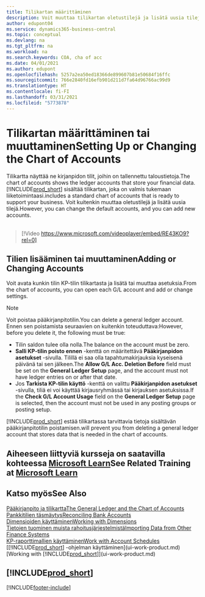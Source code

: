 ```yaml
---
title: Tilikartan määrittäminen
description: Voit muuttaa tilikartan oletustilejä ja lisätä uusia tilejä.
author: edupont04
ms.service: dynamics365-business-central
ms.topic: conceptual
ms.devlang: na
ms.tgt_pltfrm: na
ms.workload: na
ms.search.keywords: COA, cha of acc
ms.date: 04/01/2021
ms.author: edupont
ms.openlocfilehash: 5257a2ea50ed18366de899607b81e50684f16ffc
ms.sourcegitcommit: 766e2840fd16efb901d211d7fa64d96766ac99d9
ms.translationtype: HT
ms.contentlocale: fi-FI
ms.lasthandoff: 03/31/2021
ms.locfileid: "5773878"
---
```

# <a name="setting-up-or-changing-the-chart-of-accounts"></a><span data-ttu-id="acfa3-103">Tilikartan määrittäminen tai muuttaminen</span><span class="sxs-lookup"><span data-stu-id="acfa3-103">Setting Up or Changing the Chart of Accounts</span></span>
<span data-ttu-id="acfa3-104">Tilikartta näyttää ne kirjanpidon tilit, joihin on tallennettu taloustietoja.</span><span class="sxs-lookup"><span data-stu-id="acfa3-104">The chart of accounts shows the ledger accounts that store your financial data.</span></span> [!INCLUDE[prod_short](includes/prod_short.md)] <span data-ttu-id="acfa3-105">sisältää tilikartan, joka on valmis tukemaan liiketoimintaasi.</span><span class="sxs-lookup"><span data-stu-id="acfa3-105">includes a standard chart of accounts that is ready to support your business.</span></span>
<span data-ttu-id="acfa3-106">Voit kuitenkin muuttaa oletustilejä ja lisätä uusia tilejä.</span><span class="sxs-lookup"><span data-stu-id="acfa3-106">However, you can change the default accounts, and you can add new accounts.</span></span>
<br><br>  

> [!Video https://www.microsoft.com/videoplayer/embed/RE43KO9?rel=0]


## <a name="adding-or-changing-accounts"></a><span data-ttu-id="acfa3-107">Tilien lisääminen tai muuttaminen</span><span class="sxs-lookup"><span data-stu-id="acfa3-107">Adding or Changing Accounts</span></span>
<span data-ttu-id="acfa3-108">Voit avata kunkin tilin KP-tilin tilikartasta ja lisätä tai muuttaa asetuksia.</span><span class="sxs-lookup"><span data-stu-id="acfa3-108">From the chart of accounts, you can open each G/L account and add or change settings.</span></span>

> [!NOTE]  
>   <span data-ttu-id="acfa3-109">Voit poistaa pääkirjanpitotilin.</span><span class="sxs-lookup"><span data-stu-id="acfa3-109">You can delete a general ledger account.</span></span> <span data-ttu-id="acfa3-110">Ennen sen poistamista seuraavien on kuitenkin toteuduttava:</span><span class="sxs-lookup"><span data-stu-id="acfa3-110">However, before you delete it, the following must be true:</span></span>  
>  
>   * <span data-ttu-id="acfa3-111">Tilin saldon tulee olla nolla.</span><span class="sxs-lookup"><span data-stu-id="acfa3-111">The balance on the account must be zero.</span></span>  
>   * <span data-ttu-id="acfa3-112">**Salli KP-tilin poisto ennen** -kenttä on määritettävä **Pääkirjanpidon asetukset** -sivulla. Tilillä ei saa olla tapahtumakirjauksia kyseisenä päivänä tai sen jälkeen.</span><span class="sxs-lookup"><span data-stu-id="acfa3-112">The **Allow G/L Acc. Deletion Before** field must be set on the **General Ledger Setup** page, and the account must not have ledger entries on or after that date.</span></span>  
>   * <span data-ttu-id="acfa3-113">Jos **Tarkista KP-tilin käyttö** -kenttä on valittu **Pääkirjanpidon asetukset** -sivulla, tiliä ei voi käyttää kirjausryhmässä tai kirjauksen asetuksissa.</span><span class="sxs-lookup"><span data-stu-id="acfa3-113">If the **Check G/L Account Usage** field on the **General Ledger Setup** page is selected, then the account must not be used in any posting groups or posting setup.</span></span>  

[!INCLUDE[prod_short](includes/prod_short.md)] <span data-ttu-id="acfa3-114">estää tilikartassa tarvittavia tietoja sisältävän pääkirjanpitotilin poistamisen.</span><span class="sxs-lookup"><span data-stu-id="acfa3-114">will prevent you from deleting a general ledger account that stores data that is needed in the chart of accounts.</span></span>  

## <a name="see-related-training-at-microsoft-learn"></a><span data-ttu-id="acfa3-115">Aiheeseen liittyviä kursseja on saatavilla kohteessa [Microsoft Learn](/learn/modules/chart-accounts-dynamics-365-business-central/index)</span><span class="sxs-lookup"><span data-stu-id="acfa3-115">See Related Training at [Microsoft Learn](/learn/modules/chart-accounts-dynamics-365-business-central/index)</span></span>

## <a name="see-also"></a><span data-ttu-id="acfa3-116">Katso myös</span><span class="sxs-lookup"><span data-stu-id="acfa3-116">See Also</span></span>
[<span data-ttu-id="acfa3-117">Pääkirjanpito ja tilikartta</span><span class="sxs-lookup"><span data-stu-id="acfa3-117">The General Ledger and the Chart of Accounts</span></span>](finance-general-ledger.md)  
[<span data-ttu-id="acfa3-118">Pankkitilien täsmäytys</span><span class="sxs-lookup"><span data-stu-id="acfa3-118">Reconciling Bank Accounts</span></span>](bank-manage-bank-accounts.md)  
[<span data-ttu-id="acfa3-119">Dimensioiden käyttäminen</span><span class="sxs-lookup"><span data-stu-id="acfa3-119">Working with Dimensions</span></span>](finance-dimensions.md)  
[<span data-ttu-id="acfa3-120">Tietojen tuominen muista rahoitusjärjestelmistä</span><span class="sxs-lookup"><span data-stu-id="acfa3-120">Importing Data from Other Finance Systems</span></span>](across-import-data-configuration-packages.md)  
[<span data-ttu-id="acfa3-121">KP-raporttimallien käyttäminen</span><span class="sxs-lookup"><span data-stu-id="acfa3-121">Work with Account Schedules</span></span>](bi-how-work-account-schedule.md)  
<span data-ttu-id="acfa3-122">[[!INCLUDE[prod_short](includes/prod_short.md)] -ohjelman käyttäminen](ui-work-product.md)</span><span class="sxs-lookup"><span data-stu-id="acfa3-122">[Working with [!INCLUDE[prod_short](includes/prod_short.md)]](ui-work-product.md)</span></span>  

## [!INCLUDE[prod_short](includes/free_trial_md.md)]


[!INCLUDE[footer-include](includes/footer-banner.md)]